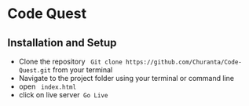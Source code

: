 # Code Quest

## Installation and Setup

- Clone the repository ` Git clone https://github.com/Churanta/Code-Quest.git` from your terminal
- Navigate to the project folder using your terminal or command line
- open ` index.html`
- click on live server` Go Live`
